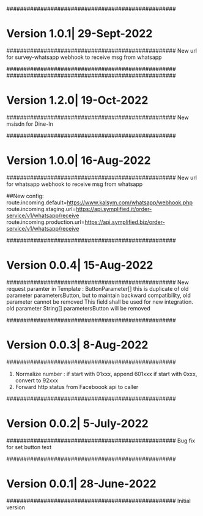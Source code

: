 ##################################################
# Version 1.0.1| 29-Sept-2022
##################################################
New url for survey-whatsapp webhook to receive msg from whatsapp

##################################################
##################################################
# Version 1.2.0| 19-Oct-2022
##################################################
New msisdn for Dine-In


##################################################
# Version 1.0.0| 16-Aug-2022
##################################################
New url for whatsapp webhook to receive msg from whatsapp

##New config:
route.incoming.default=https://www.kalsym.com/whatsapp/webhook.php
route.incoming.staging.url=https://api.symplified.it/order-service/v1/whatsapp/receive
route.incoming.production.url=https://api.symplified.biz/order-service/v1/whatsapp/receive


##################################################
# Version 0.0.4| 15-Aug-2022
##################################################
New request paramter in Template : ButtonParameter[]
this is duplicate of old parameter parametersButton, but to maintain backward compatibility, old parameter cannot be removed
This field shall be used for new integration. old parameter String[] parametersButton will be removed


##################################################
# Version 0.0.3| 8-Aug-2022
##################################################
1. Normalize number : 
	if start with 01xxx, append 601xxx
	if start with 0xxx, convert to 92xxx
2. Forward http status from Faceboook api to caller
	
	
##################################################
# Version 0.0.2| 5-July-2022
##################################################
Bug fix for set button text


##################################################
# Version 0.0.1| 28-June-2022
##################################################
Initial version
